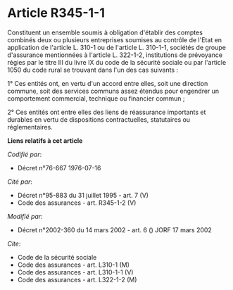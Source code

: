 # Article R345-1-1

Constituent un ensemble soumis à obligation d'établir des comptes combinés deux ou plusieurs entreprises soumises au contrôle
de l'Etat en application de l'article L. 310-1 ou de l'article L. 310-1-1, sociétés de groupe d'assurance mentionnées à
l'article L. 322-1-2, institutions de prévoyance régies par le titre III du livre IX du code de la sécurité sociale ou par
l'article 1050 du code rural se trouvant dans l'un des cas suivants :

1° Ces entités ont, en vertu d'un accord entre elles, soit une direction commune, soit des services communs assez étendus
pour engendrer un comportement commercial, technique ou financier commun ;

2° Ces entités ont entre elles des liens de réassurance importants et durables en vertu de dispositions contractuelles,
statutaires ou réglementaires.

**Liens relatifs à cet article**

_Codifié par_:

  - Décret n°76-667 1976-07-16

_Cité par_:

  - Décret n°95-883 du 31 juillet 1995 - art. 7 (V)
  - Code des assurances - art. R345-1-2 (V)

_Modifié par_:

  - Décret n°2002-360 du 14 mars 2002 - art. 6 () JORF 17 mars 2002

_Cite_:

  - Code de la sécurité sociale
  - Code des assurances - art. L310-1 (M)
  - Code des assurances - art. L310-1-1 (V)
  - Code des assurances - art. L322-1-2 (M)
